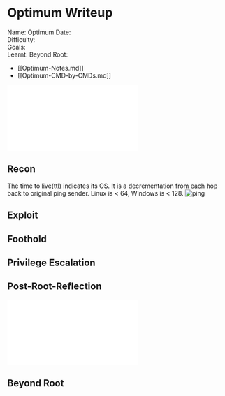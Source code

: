 # Optimum Writeup

Name: Optimum
Date:  
Difficulty:  
Goals:  
Learnt:
Beyond Root:

- [[Optimum-Notes.md]]
- [[Optimum-CMD-by-CMDs.md]]


![](Optimum-map.excalidraw.md)

## Recon

The time to live(ttl) indicates its OS. It is a decrementation from each hop back to original ping sender. Linux is < 64, Windows is < 128.
![ping](Screenshots/ping.png)
	
## Exploit

## Foothold

## Privilege Escalation

## Post-Root-Reflection  

![](Optimum-map.excalidraw.md)

## Beyond Root


